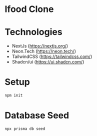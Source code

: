 # Ifood Clone

# Technologies

- NextJs (https://nextjs.org/)
- Neon.Tech (https://neon.tech/)
- TailwindCSS (https://tailwindcss.com/)
- Shadcn/ui (https://ui.shadcn.com/)

# Setup

```sh
npm init
```

# Database Seed

```sh
npx prisma db seed
```
